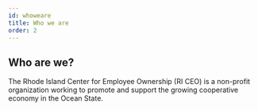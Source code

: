 ```yaml
---
id: whoweare
title: Who we are
order: 2
---
```


## Who are we?

The Rhode Island Center for Employee Ownership (RI CEO) is a non-profit organization working to promote and support the growing cooperative economy in the Ocean State.